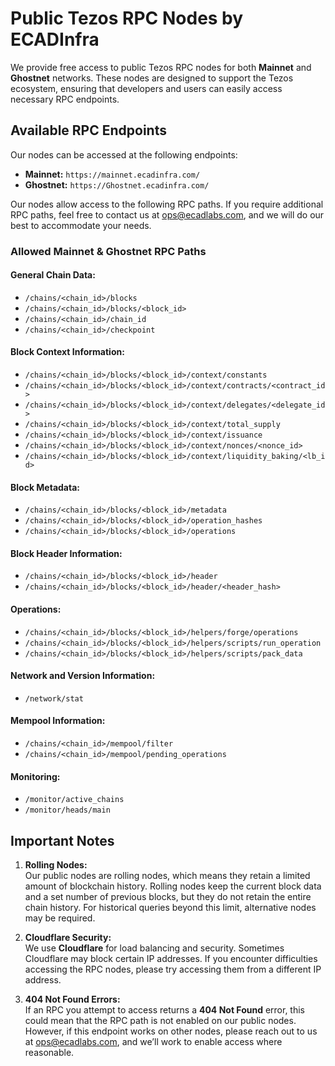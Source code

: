 
# Public Tezos RPC Nodes by ECADInfra

We provide free access to public Tezos RPC nodes for both **Mainnet** and **Ghostnet** networks. These nodes are designed to support the Tezos ecosystem, ensuring that developers and users can easily access necessary RPC endpoints.

## Available RPC Endpoints
Our nodes can be accessed at the following endpoints:
- **Mainnet:** `https://mainnet.ecadinfra.com/`
- **Ghostnet:** `https://Ghostnet.ecadinfra.com/`

Our nodes allow access to the following RPC paths. If you require additional RPC paths, feel free to contact us at [ops@ecadlabs.com](mailto:ops@ecadlabs.com), and we will do our best to accommodate your needs.

### Allowed Mainnet & Ghostnet RPC Paths

#### General Chain Data:
- `/chains/<chain_id>/blocks`
- `/chains/<chain_id>/blocks/<block_id>`
- `/chains/<chain_id>/chain_id`
- `/chains/<chain_id>/checkpoint`

#### Block Context Information:
- `/chains/<chain_id>/blocks/<block_id>/context/constants`
- `/chains/<chain_id>/blocks/<block_id>/context/contracts/<contract_id>`
- `/chains/<chain_id>/blocks/<block_id>/context/delegates/<delegate_id>`
- `/chains/<chain_id>/blocks/<block_id>/context/total_supply`
- `/chains/<chain_id>/blocks/<block_id>/context/issuance`
- `/chains/<chain_id>/blocks/<block_id>/context/nonces/<nonce_id>`
- `/chains/<chain_id>/blocks/<block_id>/context/liquidity_baking/<lb_id>`

#### Block Metadata:
- `/chains/<chain_id>/blocks/<block_id>/metadata`
- `/chains/<chain_id>/blocks/<block_id>/operation_hashes`
- `/chains/<chain_id>/blocks/<block_id>/operations`

#### Block Header Information:
- `/chains/<chain_id>/blocks/<block_id>/header`
- `/chains/<chain_id>/blocks/<block_id>/header/<header_hash>`

#### Operations:
- `/chains/<chain_id>/blocks/<block_id>/helpers/forge/operations`
- `/chains/<chain_id>/blocks/<block_id>/helpers/scripts/run_operation`
- `/chains/<chain_id>/blocks/<block_id>/helpers/scripts/pack_data`

#### Network and Version Information:
- `/network/stat`

#### Mempool Information:
- `/chains/<chain_id>/mempool/filter`
- `/chains/<chain_id>/mempool/pending_operations`

#### Monitoring:
- `/monitor/active_chains`
- `/monitor/heads/main`

## Important Notes

1. **Rolling Nodes:**  
   Our public nodes are rolling nodes, which means they retain a limited amount of blockchain history. Rolling nodes keep the current block data and a set number of previous blocks, but they do not retain the entire chain history. For historical queries beyond this limit, alternative nodes may be required.

2. **Cloudflare Security:**  
   We use **Cloudflare** for load balancing and security. Sometimes Cloudflare may block certain IP addresses. If you encounter difficulties accessing the RPC nodes, please try accessing them from a different IP address.

3. **404 Not Found Errors:**  
   If an RPC you attempt to access returns a **404 Not Found** error, this could mean that the RPC path is not enabled on our public nodes. However, if this endpoint works on other nodes, please reach out to us at [ops@ecadlabs.com](mailto:ops@ecadlabs.com), and we’ll work to enable access where reasonable.

